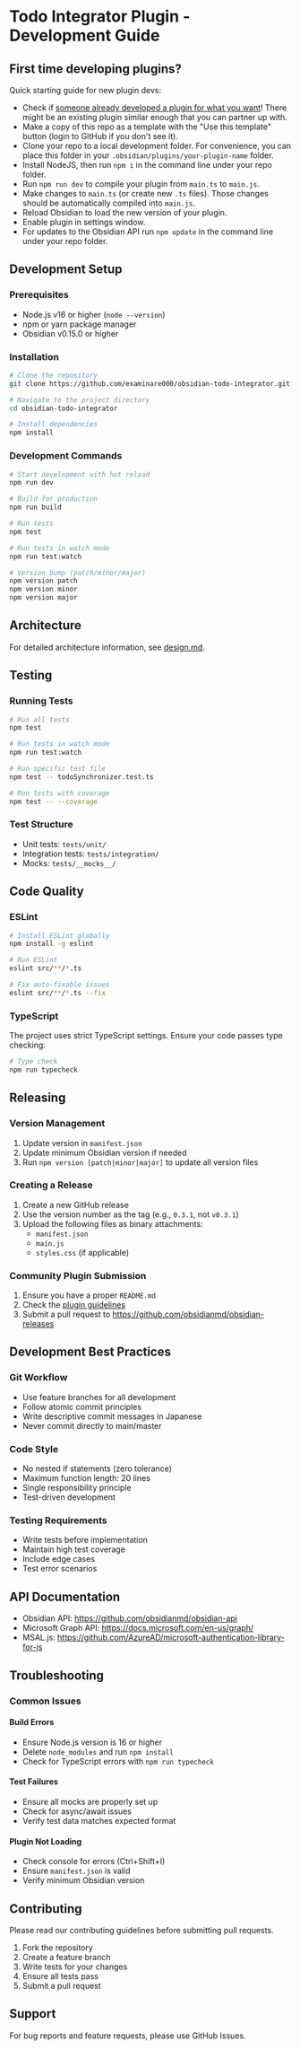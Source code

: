 # Todo Integrator Plugin - Development Guide

## First time developing plugins?

Quick starting guide for new plugin devs:

- Check if [someone already developed a plugin for what you want](https://obsidian.md/plugins)! There might be an existing plugin similar enough that you can partner up with.
- Make a copy of this repo as a template with the "Use this template" button (login to GitHub if you don't see it).
- Clone your repo to a local development folder. For convenience, you can place this folder in your `.obsidian/plugins/your-plugin-name` folder.
- Install NodeJS, then run `npm i` in the command line under your repo folder.
- Run `npm run dev` to compile your plugin from `main.ts` to `main.js`.
- Make changes to `main.ts` (or create new `.ts` files). Those changes should be automatically compiled into `main.js`.
- Reload Obsidian to load the new version of your plugin.
- Enable plugin in settings window.
- For updates to the Obsidian API run `npm update` in the command line under your repo folder.

## Development Setup

### Prerequisites
- Node.js v16 or higher (`node --version`)
- npm or yarn package manager
- Obsidian v0.15.0 or higher

### Installation
```bash
# Clone the repository
git clone https://github.com/examinare000/obsidian-todo-integrator.git

# Navigate to the project directory
cd obsidian-todo-integrator

# Install dependencies
npm install
```

### Development Commands
```bash
# Start development with hot reload
npm run dev

# Build for production
npm run build

# Run tests
npm test

# Run tests in watch mode
npm run test:watch

# Version bump (patch/minor/major)
npm version patch
npm version minor
npm version major
```

## Architecture

For detailed architecture information, see [design.md](./design.md).

## Testing

### Running Tests
```bash
# Run all tests
npm test

# Run tests in watch mode
npm run test:watch

# Run specific test file
npm test -- todoSynchronizer.test.ts

# Run tests with coverage
npm test -- --coverage
```

### Test Structure
- Unit tests: `tests/unit/`
- Integration tests: `tests/integration/`
- Mocks: `tests/__mocks__/`

## Code Quality

### ESLint
```bash
# Install ESLint globally
npm install -g eslint

# Run ESLint
eslint src/**/*.ts

# Fix auto-fixable issues
eslint src/**/*.ts --fix
```

### TypeScript
The project uses strict TypeScript settings. Ensure your code passes type checking:
```bash
# Type check
npm run typecheck
```

## Releasing

### Version Management
1. Update version in `manifest.json`
2. Update minimum Obsidian version if needed
3. Run `npm version [patch|minor|major]` to update all version files

### Creating a Release
1. Create a new GitHub release
2. Use the version number as the tag (e.g., `0.3.1`, not `v0.3.1`)
3. Upload the following files as binary attachments:
   - `manifest.json`
   - `main.js`
   - `styles.css` (if applicable)

### Community Plugin Submission
1. Ensure you have a proper `README.md`
2. Check the [plugin guidelines](https://docs.obsidian.md/Plugins/Releasing/Plugin+guidelines)
3. Submit a pull request to https://github.com/obsidianmd/obsidian-releases

## Development Best Practices

### Git Workflow
- Use feature branches for all development
- Follow atomic commit principles
- Write descriptive commit messages in Japanese
- Never commit directly to main/master

### Code Style
- No nested if statements (zero tolerance)
- Maximum function length: 20 lines
- Single responsibility principle
- Test-driven development

### Testing Requirements
- Write tests before implementation
- Maintain high test coverage
- Include edge cases
- Test error scenarios

## API Documentation

- Obsidian API: https://github.com/obsidianmd/obsidian-api
- Microsoft Graph API: https://docs.microsoft.com/en-us/graph/
- MSAL.js: https://github.com/AzureAD/microsoft-authentication-library-for-js

## Troubleshooting

### Common Issues

#### Build Errors
- Ensure Node.js version is 16 or higher
- Delete `node_modules` and run `npm install`
- Check for TypeScript errors with `npm run typecheck`

#### Test Failures
- Ensure all mocks are properly set up
- Check for async/await issues
- Verify test data matches expected format

#### Plugin Not Loading
- Check console for errors (Ctrl+Shift+I)
- Ensure `manifest.json` is valid
- Verify minimum Obsidian version

## Contributing

Please read our contributing guidelines before submitting pull requests.

1. Fork the repository
2. Create a feature branch
3. Write tests for your changes
4. Ensure all tests pass
5. Submit a pull request

## Support

For bug reports and feature requests, please use GitHub Issues.
